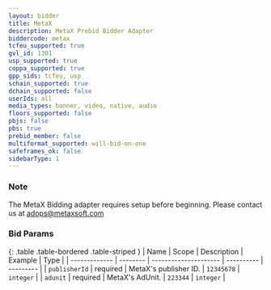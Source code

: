 ```yaml
---
layout: bidder
title: MetaX
description: MetaX Prebid Bidder Adapter
biddercode: metax
tcfeu_supported: true
gvl_id: 1301
usp_supported: true
coppa_supported: true
gpp_sids: tcfeu, usp
schain_supported: true
dchain_supported: false
userIds: all
media_types: banner, video, native, audio
floors_supported: false
pbjs: false
pbs: true
prebid_member: false
multiformat_supported: will-bid-on-one
safeframes_ok: false
sidebarType: 1
---
```


### Note

The MetaX Bidding adapter requires setup before beginning. Please contact us at <adops@metaxsoft.com>

### Bid Params

{: .table .table-bordered .table-striped }
| Name          | Scope    | Description           | Example    | Type      |
| ------------- | -------- | --------------------- | ---------- | --------- |
| `publisherId` | required | MetaX's publisher ID. | `12345678` | `integer` |
| `adunit`      | required | MetaX's AdUnit.       | `223344`   | `integer` |
